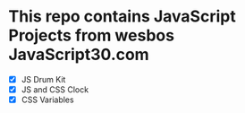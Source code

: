 # This repo contains JavaScript Projects from wesbos JavaScript30.com

- [x] JS Drum Kit
- [x] JS and CSS Clock
- [x] CSS Variables
